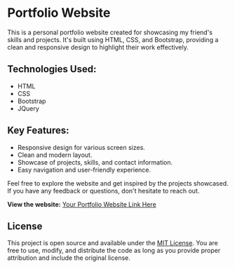# Portfolio Website

This is a personal portfolio website created for showcasing my friend's skills and projects. It's built using HTML, CSS, and Bootstrap, providing a clean and responsive design to highlight their work effectively.

## Technologies Used:
- HTML
- CSS
- Bootstrap
- JQuery

## Key Features:
- Responsive design for various screen sizes.
- Clean and modern layout.
- Showcase of projects, skills, and contact information.
- Easy navigation and user-friendly experience.

Feel free to explore the website and get inspired by the projects showcased. If you have any feedback or questions, don't hesitate to reach out.

**View the website:** [Your Portfolio Website Link Here](https://www.yourportfolio.com)

## License

This project is open source and available under the [MIT License](https://opensource.org/licenses/MIT). You are free to use, modify, and distribute the code as long as you provide proper attribution and include the original license.
